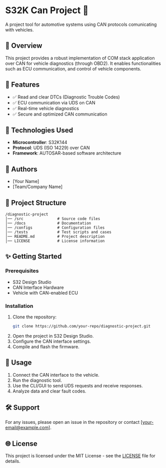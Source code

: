 # S32K Can Project 🚗

A project tool for automotive systems using CAN protocols comunicating with vehicles.

## 📌 Overview

This project provides a robust implementation of COM stack application over CAN for vehicle diagnostics (through OBD2). It enables functionalities such as ECU communication, and control of vehicle components.

## 🚀 Features

- ✅ Read and clear DTCs (Diagnostic Trouble Codes)
- ✅ ECU communication via UDS on CAN
- ✅ Real-time vehicle diagnostics
- ✅ Secure and optimized CAN communication

## 🫠 Technologies Used

- **Microcontroller**: S32K144
- **Protocol**: UDS (ISO 14229) over CAN
- **Framework**: AUTOSAR-based software architecture

## 👤 Authors

- [Your Name]
- [Team/Company Name]

## 📂 Project Structure

```
/diagnostic-project
│── /src               # Source code files
│── /docs              # Documentation
│── /configs           # Configuration files
│── /tests             # Test scripts and cases
│── README.md          # Project description
│── LICENSE            # License information
```

## ✨ Getting Started

### Prerequisites

- S32 Design Studio
- CAN Interface Hardware
- Vehicle with CAN-enabled ECU

### Installation

1. Clone the repository:
   ```sh
   git clone https://github.com/your-repo/diagnostic-project.git
   ```
2. Open the project in S32 Design Studio.
3. Configure the CAN interface settings.
4. Compile and flash the firmware.

## 🔄 Usage

1. Connect the CAN interface to the vehicle.
2. Run the diagnostic tool.
3. Use the CLI/GUI to send UDS requests and receive responses.
4. Analyze data and clear fault codes.

## 🛠 Support

For any issues, please open an issue in the repository or contact [[your-email@example.com](mailto\:your-email@example.com)].

## 🌐 License

This project is licensed under the MIT License - see the [LICENSE](LICENSE) file for details.


